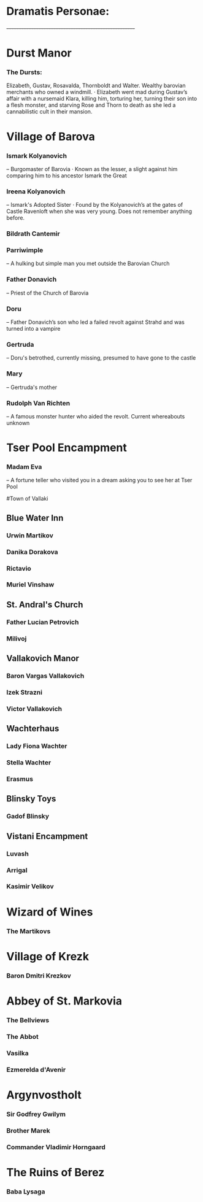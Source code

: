 # Dramatis Personae:
~~----------------------------------------------------~~
# Durst Manor
### The Dursts: 
Elizabeth, Gustav, Rosavalda, Thornboldt and Walter. Wealthy barovian merchants who owned a windmill.
· Elizabeth went mad during Gustav’s affair with a nursemaid Klara, killing him, torturing her, turning their son into a flesh monster, and starving Rose and Thorn to death as she led a cannabilistic cult in their mansion.
# Village of Barova
### Ismark Kolyanovich 
– Burgomaster of Barovia
· Known as the lesser, a slight against him comparing him to his ancestor Ismark the Great
### Ireena Kolyanovich 
– Ismark's Adopted Sister
· Found by the Kolyanovich’s at the gates of Castle Ravenloft when she was very young. Does not remember anything before.
### Bildrath Cantemir
### Parriwimple 
– A hulking but simple man you met outside the Barovian Church
### Father Donavich 
– Priest of the Church of Barovia
### Doru 
– Father Donavich’s son who led a failed revolt against Strahd and was turned into a vampire
### Gertruda 
– Doru's betrothed, currently missing, presumed to have gone to the castle
### Mary 
– Gertruda's mother
### Rudolph Van Richten 
– A famous monster hunter who aided the revolt. Current whereabouts unknown

# Tser Pool Encampment
### Madam Eva 
– A fortune teller who visited you in a dream asking you to see her at Tser Pool

#Town of Vallaki 
## Blue Water Inn
### Urwin Martikov
### Danika Dorakova
### Rictavio
### Muriel Vinshaw
## St. Andral's Church 
### Father Lucian Petrovich 
### Milivoj
## Vallakovich Manor
### Baron Vargas Vallakovich
### Izek Strazni
### Victor Vallakovich
## Wachterhaus 
### Lady Fiona Wachter
### Stella Wachter
### Erasmus
## Blinsky Toys 
### Gadof Blinsky
## Vistani Encampment 
### Luvash
### Arrigal
### Kasimir Velikov

# Wizard of Wines
### The Martikovs

# Village of Krezk 
### Baron Dmitri Krezkov

# Abbey of St. Markovia
### The Bellviews
### The Abbot
### Vasilka
### Ezmerelda d'Avenir

# Argynvostholt 
### Sir Godfrey Gwilym
### Brother Marek
### Commander Vladimir Horngaard 

# The Ruins of Berez
### Baba Lysaga
